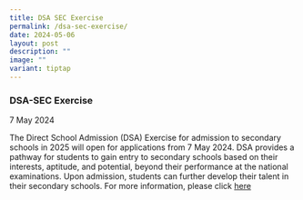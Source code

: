 ```yaml
---
title: DSA SEC Exercise
permalink: /dsa-sec-exercise/
date: 2024-05-06
layout: post
description: ""
image: ""
variant: tiptap
---
```

<h3>DSA-SEC Exercise </h3>
<p>7 May 2024</p>
<p>The Direct School Admission (DSA) Exercise for admission to secondary
schools in 2025 will open for applications from 7 May 2024. DSA provides
a pathway for students to gain entry to secondary schools based on their
interests, aptitude, and potential, beyond their performance at the national
examinations. Upon admission, students can further develop their talent
in their secondary schools. For more information, please click <a href="https://www.greenridgesec.moe.edu.sg/admission/dsa/" rel="noopener noreferrer nofollow" target="_blank">here</a>
</p>
<p></p>